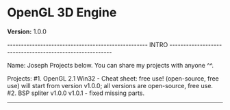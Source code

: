 # OpenGL 3D Engine


**Version:** 1.0.0



--------------------------------------------------- INTRO ---------------------------------------------------------


Name: Joseph
Projects below.
You can share my projects with anyone ^^.

Projects:
#1. OpenGL 2.1 Win32 - Cheat sheet: free use! (open-source, free use)
will start from version v1.0.0;
all versions are open-source, free use.
#2. BSP spliter
v1.0.0
v1.0.1 - fixed missing parts.



---------------------------------------------------------------------------------------------------------------------
